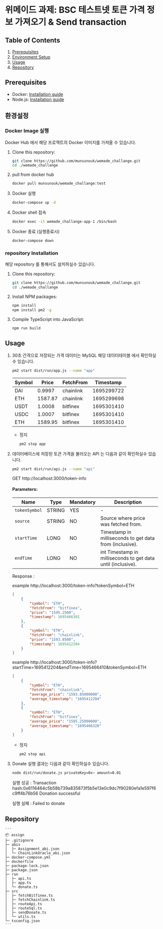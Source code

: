 # 위메이드 과제: BSC 테스트넷 토큰 가격 정보 가져오기 & Send transaction

## Table of Contents
1. [Prerequisites](#prerequisites)
2. [Environment Setup](#environment-setup)
4. [Usage](#usage)
5. [Repository](#repository)

<a name='prerequisites'></a>
## Prerequisites

- Docker: [Installation guide](https://docs.docker.com/get-docker/)
- Node.js: [Installation guide](https://nodejs.org/en/download/)

<a name='environment-setup'></a>
## 환경설정

### Docker Image 실행
Docker Hub 에서 해당 프로젝트의 Docker 이미지를 가져올 수 있습니다.

1. Clone this repository:
    ```bash
    git clone https://github.com/munsunouk/wemade_challange.git
    cd ./wemade_challange
    ```

2. pull from docker hub

    ```bash
    docker pull munsunouk/wemade_challange:test
    ```

3. Docker 실행
    ```bash
    docker-compose up -d
    ```

4. Docker shell 접속
    ```bash
    docker exec -it wemade_challange-app-1 /bin/bash
    ```

5. Docker 종료 (실행종료시)
    ```bash
    docker-compose down
    ```

### repository Installation
해당 repository 를 통해서도 설치하실수 있습니다.

1. Clone this repository:
    ```bash
    git clone https://github.com/munsunouk/wemade_challange.git
    cd ./wemade_challange
    ```

2. Install NPM packages:
    ```bash
    npm install
    npm install pm2 -g
    ```

3. Compile TypeScript into JavaScript:
    ```bash
    npm run build
    ```

<a name='usage'></a>
## Usage
    
1. 30초 간격으로 저장되는 가격 데이터는 MySQL 해당 데이터테이블 에서 확인하실수 있습니다.
    
    ```bash
    pm2 start dist/run/app.js --name "app"
    ```

    | Symbol | Price   | FetchFrom | Timestamp |
    | ------ | ------- | --------- | --------- |
    | DAI    | 0.9997  | chainlink | 1695299722 |
    | ETH    | 1587.87 | chainlink | 1695299698 |
    | USDT   | 1.0008  | bitfinex  | 1695301410 |
    | USDC   | 1.0007  | bitfinex  | 1695301410 |
    | ETH    | 1589.95 | bitfinex  | 1695301410 |

    - 정지
        ```bash
        pm2 stop app
        ```

2. 데이터베이스에 저장된 토큰 가격을 불러오는 API 는 다음과 같이 확인하실수 있습니다.

    ```bash
    pm2 start dist/run/api.js --name "api"
    ```

    GET http://localhost:3000/token-info

    #### Parameters:

    | Name | Type | Mandatory | Description |
    | ---- | ---- | --------- | ----------- |
    | `tokenSymbol` | STRING 	| YES 	| - |
    | `source`     	| STRING 	| NO  	| Source where price was fetched from. |
    | `startTime`  	| LONG   	| NO  	| Timestamp in milliseconds to get data from (inclusive). |
    | `endTime`    	| LONG   	| NO  	|int Timestamp in milliseconds to get data until (inclusive). |

    Response :

    example http://localhost:3000/token-info?tokenSymbol=ETH

    ```json
    [
        {
            "symbol": "ETH",
            "fetchFrom": "bitfinex",
            "price": "1595.2500",
            "timestamp": 1695466381
        },
        {
            "symbol": "ETH",
            "fetchFrom": "chainlink",
            "price": "1593.8500",
            "timestamp": 1695412204
        }
    ]
    ```

    example http://localhost:3000/token-info?startTime=1695412204&endTime=1695466410&tokenSymbol=ETH

    ```json
    [
        {
            "symbol": "ETH",
            "fetchFrom": "chainlink",
            "average_price": "1593.85000000",
            "average_timestamp": "1695412204"
        },
        {
            "symbol": "ETH",
            "fetchFrom": "bitfinex",
            "average_price": "1595.25000000",
            "average_timestamp": "1695466320"
        }
    ]
    ```

    - 정지
        ```bash
        pm2 stop api
        ```

3. Donate 실행 결과는 다음과 같이 확인하실수 있습니다.

    ```bash
    node dist/run/donate.js privateKey=0x~ amount=0.01
    ```

    실행 성공 : 
    Transaction hash:0x6116464c5b58b739a835873f5b5e13e0c9dc7f90280efa1e597f6c9ff4b76b56
    Donation successful

    실행 실패 : Failed to donate


<a name='repository'></a>
## Repository

    ```
    📦 assign
    ├─ .gitignore
    ├─ abis
    │  ├─ Assignment_abi.json
    │  └─ ChainLinkOracle_abi.json
    ├─ docker-compose.yml
    ├─ dockerfile
    ├─ package-lock.json
    ├─ package.json
    ├─ run
    │  ├─ api.ts
    │  ├─ app.ts
    │  └─ donate.ts
    ├─ src
    │  ├─ fetchBitfinex.ts
    │  ├─ fetchChainlink.ts
    │  ├─ routeApi.ts
    │  ├─ routeSql.ts
    │  ├─ sendDonate.ts
    │  └─ utils.ts
    └─ tsconfig.json
    ```